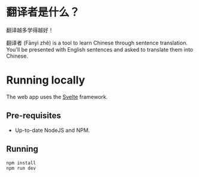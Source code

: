 # 翻译者是什么？

翻译越多学得越好！

翻译者 (Fānyì zhě) is a tool to learn Chinese through sentence translation. You'll be presented with English sentences and asked to translate them into Chinese.

# Running locally

The web app uses the [Svelte](https://svelte.dev) framework.

## Pre-requisites

* Up-to-date NodeJS and NPM.

## Running

```sh
npm install
npm run dev
```
